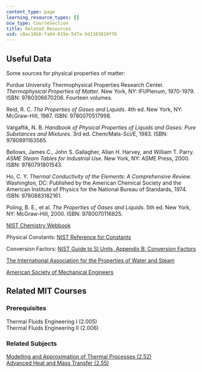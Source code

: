 ```yaml
---
content_type: page
learning_resource_types: []
ocw_type: CourseSection
title: Related Resources
uid: c0ac18bb-fa04-015e-547a-5d1303819f76
---
```


Useful Data
-----------

Some sources for physical properties of matter:

Purdue University Thermophysical Properties Research Center. _Thermophysical Properties of Matter_. New York, NY: IFI/Plenum, 1970-1979. ISBN: 9780306670206. Fourteen volumes.

Reid, R. C. _The Properties of Gases and Liquids_. 4th ed. New York, NY: McGraw-Hill, 1987. ISBN: 9780070517998.

Vargaftik, N. B. _Handbook of Physical Properties of Liquids and Gases: Pure Substances and Mixtures_. 3rd ed. Chem/Mats-Sci/E, 1983. ISBN: 9780891163565.

Bellows, James C., John S. Gallagher, Allan H. Harvey, and William T. Parry. _ASME Steam Tables for Industrial Use_. New York, NY: ASME Press, 2000. ISBN: 9780791801543.

Ho, C. Y. _Thermal Conductivity of the Elements: A Comprehensive Review_. Washington, DC: Published by the American Chemical Society and the American Institute of Physics for the National Bureau of Standards, 1974. ISBN: 9780883182161.

Poling, B. E., et al. _The Properties of Gases and Liquids_. 5th ed. New York, NY: McGraw-Hill, 2000. ISBN: 9780070116825.

[NIST Chemistry Webbook](http://webbook.nist.gov/chemistry/fluid/)

Physical Constants: [NIST Reference for Constants](http://physics.nist.gov/cuu/Constants/index.html)

Conversion Factors: [NIST Guide to SI Units, Appendix B: Conversion Factors](http://physics.nist.gov/Pubs/SP811/appenB.html)

[The International Association for the Properties of Water and Steam](http://www.iapws.org/)

[American Society of Mechanical Engineers](http://www.asme.org/)

Related MIT Courses
-------------------

### Prerequisites

Thermal Fluids Engineering I (2.005)  
Thermal Fluids Engineering II (2.006)

### Related Subjects

[Modelling and Approximation of Thermal Processes (2.52)](http://web.mit.edu/2.52/www/index.html)  
[Advanced Heat and Mass Transfer (2.55)](http://web.archive.org/web/20090118092240/http://web.mit.edu/2.55/www/index.html)